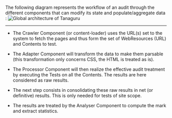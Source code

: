 The following diagram represents the workflow of an audit through the different components that can modify its state and populate/aggregate data : 
![Global architecture of Tanaguru ](http://asset.open-s.com/Doc/archi/global_architecture.png)

***

* The Crawler Component (or content-loader) uses the URL(s) set to the system to fetch the pages and thus form the set of WebResources (URL) and Contents to test.

* The Adapter Component will transform the data to make them parsable (this transformation only concerns CSS, the HTML is treated as is). 

* The Processor Component will then realize the effective audit treatment by executing the Tests on all the Contents. The results are here considered as raw results.

* The next step consists in consolidating these raw results in net (or definitive) results. This is only needed for tests of site scope.

* The results are treated by the Analyser Component to compute the mark and extract statistics.
